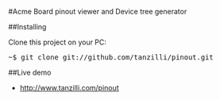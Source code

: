 #Acme Board pinout viewer and Device tree generator

##Installing

Clone this project on your PC:

<pre>
~$ git clone git://github.com/tanzilli/pinout.git
</pre>

##Live demo

* http://www.tanzilli.com/pinout


